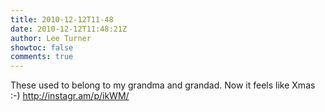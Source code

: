 ```yaml
---
title: 2010-12-12T11-48
date: 2010-12-12T11:48:21Z
author: Lee Turner
showtoc: false
comments: true
---
```


These used to belong to my grandma and grandad. Now it feels like Xmas :-) http://instagr.am/p/ikWM/

